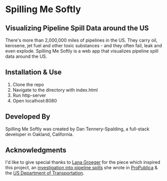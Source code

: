 # Spilling Me Softly
## Visualizing Pipeline Spill Data around the US

There's more than 2,000,000 miles of pipelines in the US. They carry oil, kerosene, jet fuel and other toxic substances - and they often fail, leak and even explode. Spilling Me Softly is a web app that visualizes pipeline spill data around the US. 

## Installation & Use

1. Clone the repo
1. Navigate to the directory with index.html
1. Run http-server
1. Open localhost:8080

## Developed By

Spilling Me Softly was created by Dan Tennery-Spalding, a full-stack developer in Oakland, California.

## Acknowledgments

I'd like to give special thanks to [Lana Groeger](http://lenagroeger.com/) for the piece which inspired this project, an [investigation into pipeline spills](http://www.propublica.org/article/pipelines-explained-how-safe-are-americas-2.5-million-miles-of-pipelines) she wrote in [ProPublica](http://http://www.propublica.org/) & the [US Department of Transportation](http://primis.phmsa.dot.gov/comm/reports/safety/PSI.html?nocache=3401).
